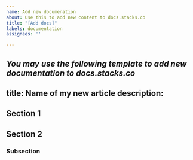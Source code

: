 ```yaml
---
name: Add new documenation
about: Use this to add new content to docs.stacks.co
title: "[Add docs]"
labels: documentation
assignees: ''

---
```


*You may use the following template to add new documentation to docs.stacks.co*
---
title: Name of my new article
description: 
---

## Section 1

## Section 2

### Subsection
